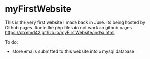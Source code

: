 # myFirstWebsite

This is the very first website I made back in June. 
Its being hosted by Github pages. #note the php files do not work on github pages
https://cbmmd42.github.io/myFirstWebsite/index.html

To do: 
- store emails submitted to this website into a mysql database
